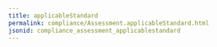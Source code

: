 ```yaml
---
title: applicableStandard
permalink: compliance/Assessment.applicableStandard.html
jsonid: compliance_assessment_applicablestandard
---
```

